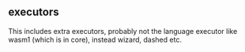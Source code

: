 ## executors

This includes extra executors, probably not the language executor like wasm1 (which is in core), instead wizard, dashed etc.